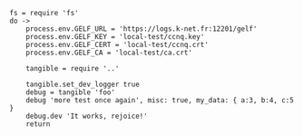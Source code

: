     fs = require 'fs'
    do ->
        process.env.GELF_URL = 'https://logs.k-net.fr:12201/gelf'
        process.env.GELF_KEY = 'local-test/ccnq.key'
        process.env.GELF_CERT = 'local-test/ccnq.crt'
        process.env.GELF_CA = 'local-test/ca.crt'

        tangible = require '..'

        tangible.set_dev_logger true
        debug = tangible 'foo'
        debug 'more test once again', misc: true, my_data: { a:3, b:4, c:5 }
        debug.dev 'It works, rejoice!'
        return
